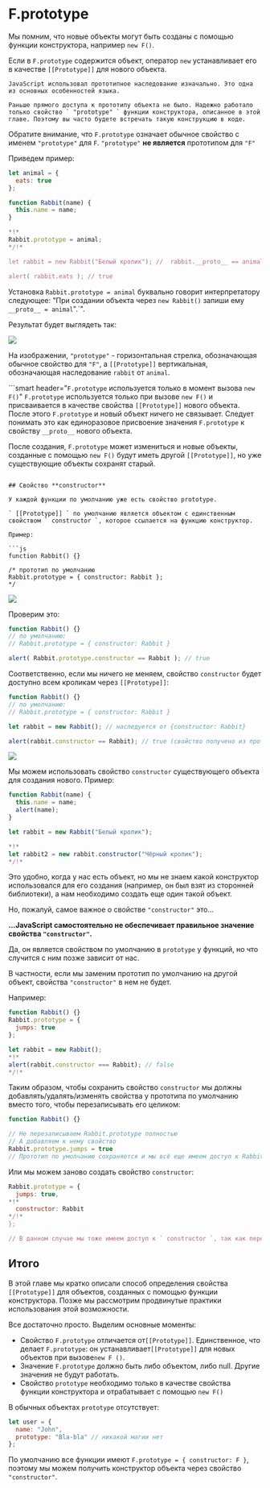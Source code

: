 # F.prototype

Мы помним, что новые объекты могут быть созданы с помощью функции конструктора, например ` new F() `.

Если в ` F.prototype ` содержится объект, оператор ` new ` устанавливает его в качестве ` [[Prototype]] ` для нового объекта.

```smart
JavaScript использовал прототипное наследование изначально. Это одна из основных особенностей языка.

Раньше прямого доступа к прототипу объекта не было. Надежно работало только свойство ` "prototype" ` функции конструктора, описанное в этой главе. Поэтому вы часто будете встречать такую конструкцию в коде.
```

Обратите внимание, что ` F.prototype ` означает обычное свойство с именем ` "prototype" ` для ` F `. ` "prototype" ` **не является** прототипом для ` "F" `

Приведем пример:

```js run
let animal = {
  eats: true
};

function Rabbit(name) {
  this.name = name;
}

*!*
Rabbit.prototype = animal;
*/!*

let rabbit = new Rabbit("Белый кролик"); //  rabbit.__proto__ == animal

alert( rabbit.eats ); // true
```

Установка ` Rabbit.prototype = animal ` буквально говорит интерпретатору следующее: "При создании объекта через ` new Rabbit() ` запиши ему ` __proto__ = animal `".`".

Результат будет выглядеть так:

![](proto-constructor-animal-rabbit.png)

На изображении, ` "prototype" ` - горизонтальная стрелка, обозначающая обычное свойство для ` "F" `, а ` [[Prototype]] ` вертикальная, обозначающая наследование `rabbit` от ` animal `.

```smart header="` F.prototype ` используется только в момент вызова ` new F() `"
` F.prototype ` используется только при вызове ` new F() ` и присваивается в качестве свойства ` [[Prototype]] ` нового объекта. После этого ` F.prototype ` и новый объект ничего не связывает. Следует понимать это как единоразовое присвоение значения ` F.prototype ` к свойству ` __proto__ ` нового объекта.

После создания, ` F.prototype ` может измениться и новые объекты, созданные с помощью ` new F() ` будут иметь другой ` [[Prototype]] `, но уже существующие объекты сохранят старый.
```

## Свойство **constructor**

У каждой функции по умолчанию уже есть свойство prototype.

` [[Prototype]] ` по умолчанию является объектом с единственным свойством ` constructor `, которое ссылается на функцию конструктор.

Пример:

```js
function Rabbit() {}

/* прототип по умолчанию
Rabbit.prototype = { constructor: Rabbit };
*/
```

![](function-prototype-constructor.png)

Проверим это:

```js run
function Rabbit() {}
// по умолчанию:
// Rabbit.prototype = { constructor: Rabbit }

alert( Rabbit.prototype.constructor == Rabbit ); // true
```

Соответственно, если мы ничего не меняем, свойство ` constructor ` будет доступно всем кроликам через ` [[Prototype]] `:

```js run
function Rabbit() {}
// по умолчанию:
// Rabbit.prototype = { constructor: Rabbit }

let rabbit = new Rabbit(); // наследуется от {constructor: Rabbit}

alert(rabbit.constructor == Rabbit); // true (свойство получено из прототипа)
```

![](rabbit-prototype-constructor.png)

Мы можем использовать свойство ` constructor ` существующего объекта для создания нового.
Пример:

```js run
function Rabbit(name) {
  this.name = name;
  alert(name);
}

let rabbit = new Rabbit("Белый кролик");

*!*
let rabbit2 = new rabbit.constructor("Чёрный кролик");
*/!*
```

Это удобно, когда у нас есть объект, но мы не знаем какой конструктор использовался для его создания (например, он был взят из сторонней библиотеки), а нам необходимо создать еще один такой объект.

Но, пожалуй, самое важное о свойстве ` "constructor" ` это...

**...JavaScript самостоятельно не обеспечивает правильное значение свойства ` "constructor" `.**

Да, он является свойством по умолчанию в ` prototype ` у функций, но что случится с ним позже зависит от нас.

В частности, если мы заменим прототип по умолчанию на другой объект, свойства ` "constructor" ` в нем не будет.

Например:

```js run
function Rabbit() {}
Rabbit.prototype = {
  jumps: true
};

let rabbit = new Rabbit();
*!*
alert(rabbit.constructor === Rabbit); // false
*/!*
```

Таким образом, чтобы сохранить свойство ` constructor ` мы должны добавлять/удалять/изменять свойства у прототипа по умолчанию вместо того, чтобы перезаписывать его целиком:
```js
function Rabbit() {}

// Не перезаписываем Rabbit.prototype полностью
// А добавляем к нему свойство
Rabbit.prototype.jumps = true
// Прототип по умолчанию сохраняется и мы всё еще имеем доступ к Rabbit.prototype.constructor
```

Или мы можем заново создать свойство ` constructor `:

```js
Rabbit.prototype = {
  jumps: true,
*!*
  constructor: Rabbit
*/!*
};

// В данном случае мы тоже имеем доступ к ` constructor `, так как переопределили его.
```


## Итого

В этой главе мы кратко описали способ определения свойства ` [[Prototype]] ` для объектов, созданных с помощью функции конструктора. Позже мы рассмотрим продвинутые практики использования этой возможности.

Все достаточно просто. Выделим основные моменты:

- Свойство ` F.prototype ` отличается от` [[Prototype]] `. Единственное, что делает ` F.prototype `: он устанавливает` [[Prototype]] ` для новых объектов при вызове` new F () `.
- Значение ` F.prototype ` должно быть либо объектом, либо null. Другие значения не будут работать.
- Свойство ` prototype ` необходимо только в качестве свойства функции конструктора и отрабатывает с помощью ` new F() `

В обычных объектах `prototype` отсутствует:
```js
let user = {
  name: "John",
  prototype: "Bla-bla" // никакой магии нет
};
```

По умолчанию все функции имеют ` F.prototype = { constructor: F } `, поэтому мы можем получить конструктор объекта через свойство ` "constructor" `.
